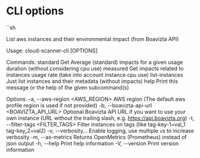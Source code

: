 # CLI options

``sh


List aws instances and their environmental impact (from Boavizta API)

Usage: cloud-scanner-cli [OPTIONS] <COMMAND>

Commands:
  standard        Get Average (standard) impacts for a given usage duration (without considering cpu use)
  measured        Get impacts related to instances usage rate (take into account instance cpu  use)
  list-instances  Just list instances and their metadata (without impacts)
  help            Print this message or the help of the given subcommand(s)

Options:
  -a, --aws-region <AWS_REGION>
          AWS region (The default aws profile region is used if not provided)
  -b, --boavizta-api-url <BOAVIZTA_API_URL>
          Optional Boavizta API URL if you want to use your own instance (URL without the trailing slash, e.g. https://api.boavizta.org)
  -t, --filter-tags <FILTER_TAGS>
          Filter instances on tags (like tag-key-1=val_1 tag-key_2=val2)
  -v, --verbosity...
          Enable logging, use multiple `v`s to increase verbosity
  -m, --as-metrics
          Returns OpenMetrics (Prometheus) instead of json output
  -h, --help
          Print help information
  -V, --version
          Print version information
```